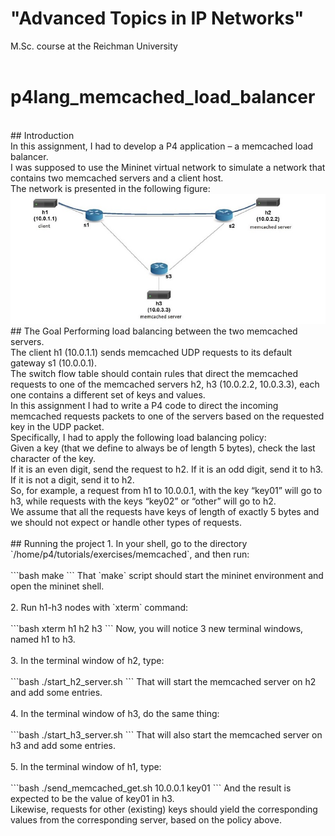 # "Advanced Topics in IP Networks" 
 M.Sc. course at the Reichman University <br/>
<br/>
# p4lang_memcached_load_balancer
<br/>
## Introduction 
<br/>
In this assignment, I had to develop a P4 application – a memcached load balancer. <br/>
I was supposed to use the Mininet virtual network to simulate a network that contains two memcached servers and a client host. <br/> 
The network is presented in the following figure: 
<br/>
<img src="/topology.jpg"><br/>
## The Goal
Performing load balancing between the two memcached servers. <br/>
The client h1 (10.0.1.1) sends memcached UDP requests to its default gateway s1 (10.0.0.1). <br/> 
The switch flow table should contain rules that direct the memcached requests to one of the memcached servers h2, h3 (10.0.2.2, 10.0.3.3), each one contains a different set of keys and values. <br/>
In this assignment I had to write a P4 code to direct the incoming memcached requests packets to one of the servers based on the requested key in the UDP packet. <br/>
Specifically, I had to apply the following load balancing policy:  <br/>
Given a key (that we define to always be of length 5 bytes), check the last character of the key. <br/>
If it is an even digit, send the request to h2. If it is an odd digit, send it to h3. If it is not a digit, send it to h2. <br/>
So, for example, a request from h1 to 10.0.0.1, with the key “key01” will go to h3, while requests with the keys “key02” or “other” will go to h2. <br/>
We assume that all the requests have keys of length of exactly 5 bytes and we should not expect or handle other types of requests. <br/>
<br/>
## Running the project
1. In your shell, go to the directory `/home/p4/tutorials/exercises/memcached`, and then run: <br/><br/>
   ```bash
   make
   ``` 
   That `make` script should start the mininet environment and open the mininet shell. <br/><br/>
2. Run h1-h3 nodes with `xterm` command: <br/><br/>
   ```bash
   xterm h1 h2 h3
   ```
   Now, you will notice 3 new terminal windows, named h1 to h3. <br/><br/>
3. In the terminal window of h2, type: <br/><br/>
   ```bash
   ./start_h2_server.sh
   ```
   That will start the memcached server on h2 and add some entries. <br/><br/>
4. In the terminal window of h3, do the same thing: <br/><br/>
   ```bash
   ./start_h3_server.sh
   ```
   That will also start the memcached server on h3 and add some entries. <br/><br/>
5. In the terminal window of h1, type: <br/><br/>
   ```bash
   ./send_memcached_get.sh 10.0.0.1 key01
   ``` 
   And the result is expected to be the value of key01 in h3. <br/>
   Likewise, requests for other (existing) keys should yield the corresponding values from the corresponding server, based on the policy above. <br/>
   
